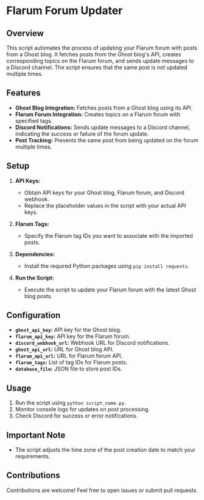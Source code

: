 # **Flarum Forum Updater**

## **Overview**

This script automates the process of updating your Flarum forum with posts from a Ghost blog. It fetches posts from the Ghost blog's API, creates corresponding topics on the Flarum forum, and sends update messages to a Discord channel. The script ensures that the same post is not updated multiple times.

## **Features**

- **Ghost Blog Integration:** Fetches posts from a Ghost blog using its API.
- **Flarum Forum Integration:** Creates topics on a Flarum forum with specified tags.
- **Discord Notifications:** Sends update messages to a Discord channel, indicating the success or failure of the forum update.
- **Post Tracking:** Prevents the same post from being updated on the forum multiple times.

## **Setup**

1. **API Keys:**
   - Obtain API keys for your Ghost blog, Flarum forum, and Discord webhook.
   - Replace the placeholder values in the script with your actual API keys.

2. **Flarum Tags:**
   - Specify the Flarum tag IDs you want to associate with the imported posts.

3. **Dependencies:**
   - Install the required Python packages using `pip install requests`.

4. **Run the Script:**
   - Execute the script to update your Flarum forum with the latest Ghost blog posts.

## **Configuration**

- **`ghost_api_key`:** API key for the Ghost blog.
- **`flarum_api_key`:** API key for the Flarum forum.
- **`discord_webhook_url`:** Webhook URL for Discord notifications.
- **`ghost_api_url`:** URL for Ghost blog API.
- **`flarum_api_url`:** URL for Flarum forum API.
- **`flarum_tags`:** List of tag IDs for Flarum posts.
- **`database_file`:** JSON file to store post IDs.

## **Usage**

1. Run the script using `python script_name.py`.
2. Monitor console logs for updates on post processing.
3. Check Discord for success or error notifications.

## **Important Note**

- The script adjusts the time zone of the post creation date to match your requirements.

## **Contributions**

Contributions are welcome! Feel free to open issues or submit pull requests.

